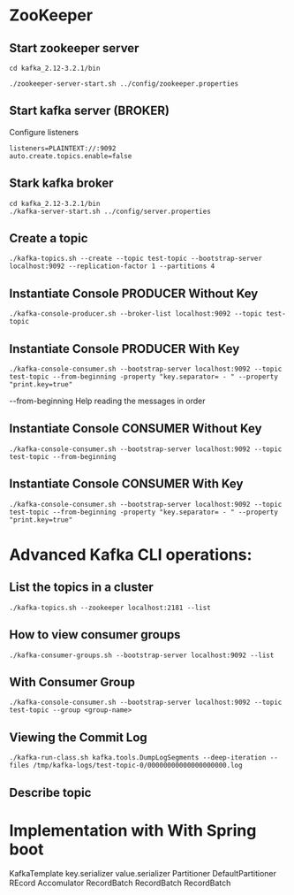 # ZooKeeper

## Start zookeeper server
```
cd kafka_2.12-3.2.1/bin

./zookeeper-server-start.sh ../config/zookeeper.properties 
```

## Start kafka server (BROKER)

Configure listeners
```
listeners=PLAINTEXT://:9092
auto.create.topics.enable=false
```

## Stark kafka broker
```
cd kafka_2.12-3.2.1/bin
./kafka-server-start.sh ../config/server.properties 

```

## Create a topic

```
./kafka-topics.sh --create --topic test-topic --bootstrap-server localhost:9092 --replication-factor 1 --partitions 4
```

## Instantiate Console PRODUCER Without Key

```
./kafka-console-producer.sh --broker-list localhost:9092 --topic test-topic
```

## Instantiate Console PRODUCER With Key

```
./kafka-console-consumer.sh --bootstrap-server localhost:9092 --topic test-topic --from-beginning -property "key.separator= - " --property "print.key=true"
```
--from-beginning Help reading the messages in order

## Instantiate Console CONSUMER Without Key

```
./kafka-console-consumer.sh --bootstrap-server localhost:9092 --topic test-topic --from-beginning

```

## Instantiate Console CONSUMER With Key

```
./kafka-console-consumer.sh --bootstrap-server localhost:9092 --topic test-topic --from-beginning -property "key.separator= - " --property "print.key=true"

```

# Advanced Kafka CLI operations:

## List the topics in a cluster

```
./kafka-topics.sh --zookeeper localhost:2181 --list
```

## How to view consumer groups

```
./kafka-consumer-groups.sh --bootstrap-server localhost:9092 --list

```

## With Consumer Group

```
./kafka-console-consumer.sh --bootstrap-server localhost:9092 --topic test-topic --group <group-name>

```

## Viewing the Commit Log

```
./kafka-run-class.sh kafka.tools.DumpLogSegments --deep-iteration --files /tmp/kafka-logs/test-topic-0/00000000000000000000.log
```


## Describe topic


# Implementation with With Spring boot

KafkaTemplate
    key.serializer
    value.serializer
Partitioner
    DefaultPartitioner
REcord Accomulator
    RecordBatch
    RecordBatch
    RecordBatch



